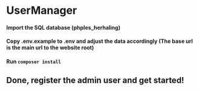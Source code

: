 # UserManager

#### Import the SQL database (phples_herhaling)
#### Copy .env.example to .env and adjust the data accordingly (The base url is the main url to the website root)
#### Run ```composer install```

## Done, register the admin user and get started!
